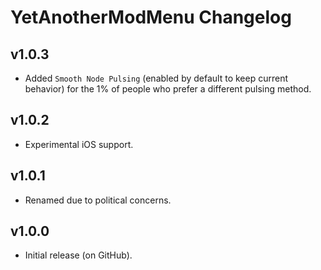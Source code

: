 # YetAnotherModMenu Changelog
## v1.0.3
- Added `Smooth Node Pulsing` (enabled by default to keep current behavior) for the 1% of people who prefer a different pulsing method.
## v1.0.2
- Experimental iOS support.
## v1.0.1
- Renamed due to political concerns.
## v1.0.0
- Initial release (on GitHub).